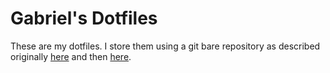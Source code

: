 # Gabriel's Dotfiles

These are my dotfiles. I store them using a git bare repository as described originally [here](https://news.ycombinator.com/item?id=11070797) and then [here](https://www.atlassian.com/git/tutorials/dotfiles).
